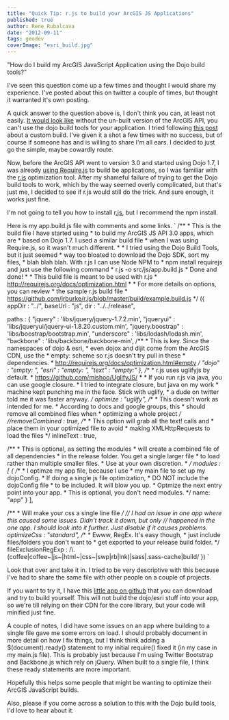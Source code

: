 ```yaml
---
title: "Quick Tip: r.js to build your ArcGIS JS Applications"
published: true
author: Rene Rubalcava
date: "2012-09-11"
tags: geodev
coverImage: "esri_build.jpg"
---
```


"How do I build my ArcGIS JavaScript Application using the Dojo build tools?"

I've seen this question come up a few times and thought I would share my experience. I've posted about this on twitter a couple of times, but thought it warranted it's own posting.

A quick answer to the question above is, I don't think you can, at least not easily. [It would look like](http://forums.arcgis.com/threads/64087-Loading-Local-Esri-Modules-via-AMD) without the un-built version of the ArcGIS API, you can't use the dojo build tools for your application. I tried following [this post](http://geospatialscott.blogspot.ca/2011/06/using-dojo-build-system-to-speed-up.html) about a custom build. I've given it a shot a few times with no success, but of course if someone has and is willing to share I'm all ears. I decided to just go the simple, maybe cowardly route.

Now, before the ArcGIS API went to version 3.0 and started using Dojo 1.7, I was already [using Require.js](https://odoe.net/blog/?p=290) to build be applications, so I was familiar with the [r.js](https://github.com/jrburke/r.js/) optimization tool. After my shameful failure of trying to get the Dojo build tools to work, which by the way seemed overly complicated, but that's just me, I decided to see if r.js would still do the trick. And sure enough, it works just fine.

I'm not going to tell you how to install r[.js](https://github.com/jrburke/r.js/), but I recommend the npm install.

Here is my app.build.js file with comments and some links. ` /** * This is the build file I have started using * to build my ArcGIS JS API 3.0 apps, which are * based on Dojo 1.7. I used a similar build file * when I was using Require.js, so it wasn't much different. * * I tried using the Dojo Build Tools, but it just seemed * way too bloated to download the Dojo SDK, sort my files, * blah blah blah. With r.js I can use Node NPM to * npm install requirejs and just use the following command * r.js -o src/js/app.build.js * Done and done! * * This build file is meant to be used with r.js * http://requirejs.org/docs/optimization.html * * For more details on options, you can review * the sample r.js build file * https://github.com/jrburke/r.js/blob/master/build/example.build.js */ ({ appDir : "../", baseUrl : "js", dir : "../../release",

paths : { "jquery" : 'libs/jquery/jquery-1.7.2.min', "jqueryui" : 'libs/jqueryui/jquery-ui-1.8.20.custom.min', "jquery.boostrap" : 'libs/boostrap/bootstrap.min', "underscore" : 'libs/lodash/lodash.min', "backbone" : 'libs/backbone/backbone-min', /** * This is key. Since the namespaces of dojo & esri, * even dojox and dijit come from the ArcGIS CDN, use the * empty: scheme so r.js doesn't try pull in these * dependencies. * http://requirejs.org/docs/optimization.html#empty */ "dojo" : "empty: ", "esri" : "empty: ", "text" : "empty:" }, /** * r.js uses uglifyjs by default. * https://github.com/mishoo/UglifyJS/ * * If you run r.js via java, you can use google closure. * I tried to integrate closure, but java on my work * machine kept punching me in the face. Stick with uglify, * a dude on twitter told me it was faster anyway. */ optimize : "uglify", /** * This doesn't work as intended for me. * According to docs and google groups, this * should remove all combined files when * optimizing a whole project */ //removeCombined : true, /** * This option will grab all the text! calls and * place them in your optimized file to avoid * making XMLHttpRequests to load the files */ inlineText : true,

/** * This is optional, as setting the modules * will create a combined file of all dependencies * in the release folder. You get a single larger file * to load rather than multiple smaller files. * Use at your own discretion. * */ modules : [ { /** * I optimze my app file, because I use * my main file to set up my dojoConfig. * If doing a single js file optimization, * DO NOT include the dojoConfig file * to be included. It will blow you up. * Optmize the next entry point into your app. * This is optional, you don't need modules. */ name: "app" } ],

/** * Will make your css a single line file */ // I had an issue in one app where this caused some issues. Didn't track it down, but only // happened in the one app. I should look into it further. Just disable if it causes problems. optimizeCss : "standard", /** * Ewww, RegEx. It's easy though, * just include files/folders you don't want to * get exported to your release build folder. */ fileExclusionRegExp : /\\.(coffee|coffee~|js~|html~|css~|swp|rb|lnk)|sass|.sass-cache|build/ }) `

Look that over and take it in. I tried to be very descriptive with this because I've had to share the same file with other people on a couple of projects.

If you want to try it, I have this [little app on github](https://github.com/odoe/MapStyler) that you can download and try to build yourself. This will not build the dojo/esri stuff into your app, so we're till relying on their CDN for the core library, but your code will minified just fine.

A couple of notes, I did have some issues on an app where building to a single file gave me some errors on load. I should probably document in more detail on how I fix things, but I think think adding a $(document).ready() statement to my initial require() fixed it (in my case in my main.js file). This is probably just because I'm using Twitter Bootstrap and Backbone.js which rely on jQuery. When built to a single file, I think these ready statements are more important.

Hopefully this helps some people that might be wanting to optimize their ArcGIS JavaScript builds.

Also, please if you come across a solution to this with the Dojo build tools, I'd love to hear about it.
